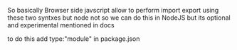 So basically Browser side javscript allow to perform import export using these two syntxes but node not
so we can do this in  NodeJS but its optional and experimental mentioned in docs

to do this add type:"module" in package.json